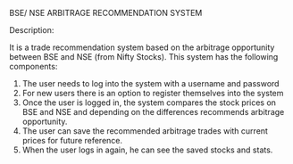 BSE/ NSE ARBITRAGE RECOMMENDATION SYSTEM

Description:

It is a trade recommendation system based on the arbitrage opportunity between BSE and NSE (from Nifty Stocks). 
This system has the following components:

1) The user needs to log into the system with a username and password
2) For new users there is an option to register themselves into the system
3) Once the user is logged in, the system compares the stock prices on BSE and NSE and depending on the differences    recommends arbitrage opportunity.
4) The user can save the recommended arbitrage trades with current prices for future reference.
5) When the user logs in again, he can see the saved stocks and stats.
